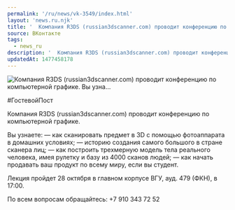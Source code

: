 ```yaml
---
permalink: '/ru/news/vk-3549/index.html'
layout: 'news.ru.njk'
title: '  Компания R3DS (russian3dscanner.com) проводит конференцию по компьютерной графике.    Вы узна…'
source: ВКонтакте
tags:
  - news_ru
description: '  Компания R3DS (russian3dscanner.com) проводит конференцию по компьютерной графике.    Вы узна…'
updatedAt: 1477458178
---
```

![  Компания R3DS (russian3dscanner.com) проводит конференцию по компьютерной графике.    Вы узна…](https://sun9-48.userapi.com/impf/c636829/v636829484/354f1/XB9Lk-q5Ze0.jpg?size=1196x806&quality=96&proxy=1&sign=925586996cc953c82ab818239d04417c&c_uniq_tag=rg43z0ozpNqC8V-GxUxLkGZZAkumM70sPicL7A_3HsY&type=album)

#ГостевойПост

Компания R3DS (russian3dscanner.com) проводит конференцию по компьютерной графике.

Вы узнаете:
— как сканировать предмет в 3D с помощью фотоаппарата в домашних условиях;
— историю создания самого большого в стране сканера лиц;
— как построить трехмерную модель тела реального человека, имея рулетку и базу из 4000 сканов людей;
— как начать продавать ваш продукт по всему миру, если вы студент.

Лекция пройдет 28 октября в главном корпусе ВГУ, ауд. 479 (ФКН), в 17:00.

По всем вопросам обращайтесь: +7 910 343 72 52
